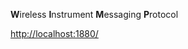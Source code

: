 **W**ireless **I**nstrument **M**essaging **P**rotocol

[http://localhost:1880/](http://localhost:1880/)